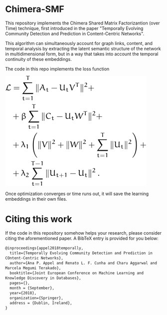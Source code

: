 # Chimera-SMF

This repository implements the Chimera Shared Matrix Factorizantion (over Time)
technique, first introduced in the paper "Temporally Evolving Community Detection
and Prediction in Content-Centric Networks".

This algorithm can simultaneously account for graph links, content, and temporal
analysis by extracting the latent semantic structure of the network in
multidimensional form, but in a way that takes into account the temporal
continuity of these embeddings.

The code in this repo implements the loss function

![Loss function to be minimized](./doc/model.svg)

Once optimization converges or time runs out, it will save the learning
embeddings in their own files.

# Citing this work

If the code in this repository somehow helps your research, please consider
citing the aforementioned paper. A BibTeX entry is provided for you below:

```
@inproceedings{appel2018temporally,
  title={Temporally Evolving Community Detection and Prediction in COntent-Centric Networks},
  author={Ana P. Appel and Renato L. F. Cunha and Charu Aggarwal and Marcela Megumi Terakado},
  booktitle={Joint European Conference on Machine Learning and Knowledge Discovery in Databases},
  pages={},
  month = {September},
  year={2018},
  organization={Springer},
  address = {Dublin, Ireland},
}
```
